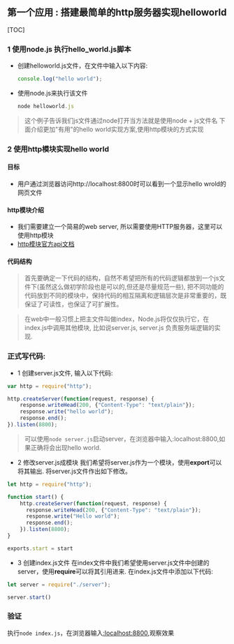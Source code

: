 ## 第一个应用 : 搭建最简单的http服务器实现helloworld
[TOC]

### 1 使用node.js 执行hello_world.js脚本
- 创建helloworld.js文件，在文件中输入以下内容: 
    ```javascript
    console.log("hello world");
    ```

- 使用node.js来执行该文件
    ```node.js
    node helloworld.js
    ```
> 这个例子告诉我们js文件通过node打开当方法就是使用node + js文件名
> 下面介绍更加"有用"的hello world实现方案,使用http模块的方式实现

### 2 使用http模块实现hello world 
#### 目标
- 用户通过浏览器访问http://localhost:8800时可以看到一个显示hello wrold的网页文件

#### http模块介绍
- 我们需要建立一个简易的web server, 所以需要使用HTTP服务器，这里可以使用http模块
- [http模块官方api文档](https://nodejs.org/dist/latest-v12.x/docs/api/http.html)

#### 代码结构 
> 首先要确定一下代码的结构，自然不希望把所有的代码逻辑都放到一个js文件下(虽然这么做初学阶段也是可以的,但还是尽量规范一些), 把不同功能的代码放到不同的模块中，保持代码的相互隔离和逻辑层次是非常重要的，既保证了可读性，也保证了可扩展性。

> 在web中一般习惯上把主文件叫做index，Node.js将仅仅执行它，在index.js中调用其他模块, 比如说server.js, server.js 负责服务端逻辑的实现. 

### 正式写代码:
- 1 创建server.js文件, 输入以下代码:

```javascript
var http = require("http");

http.createServer(function(request, response) {
    response.writeHead(200, {"Content-Type": "text/plain"});
    response.write("hello world");
    response.end();
}).listen(8800);

```
> 可以使用```node server.js```启动server，在浏览器中输入:localhost:8800,如果正确将会出现hello world.

- 2 修改server.js成模块
我们希望将server.js作为一个模块，使用**export**可以将其输出.
将server.js文件作出如下修改。

```javascript
let http = require("http");

function start() {
    http.createServer(function(request, response) {
      response.writeHead(200, {"Content-Type": "text/plain"});
      response.write("Hello world");
      response.end();
    }).listen(8800);
}

exports.start = start
```

- 3 创建index.js文件
在index文件中我们希望使用server.js文件中创建的server，使用**require**可以将其引用进来.
在index.js文件中添加以下代码:

```javascript
let server = require("./server");

server.start()
```

### 验证
执行```node index.js```，在浏览器输入[:localhost:8800](http://localhost:8800),观察效果

